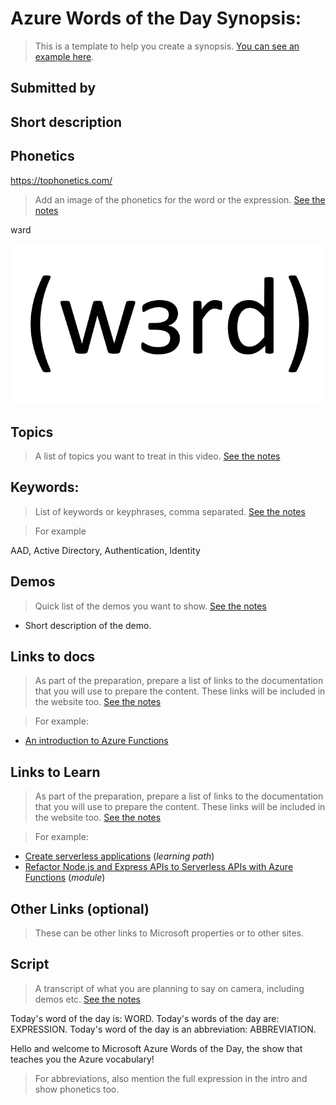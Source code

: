 # Azure Words of the Day Synopsis: <!-- TOPIC -->

> This is a template to help you create a synopsis. [You can see an example here](https://github.com/lbugnion/wordsoftheday-md/blob/master/synopsis/aad.md).

## Submitted by

<!-- ENTER YOUR NAME HERE -->

<!-- ENTER YOUR EMAIL HERE -->

<!-- ENTER YOUR TWITTER NAME HERE -->

## Short description

<!-- ENTER A SHORT DESCRIPTION HERE -->

## Phonetics

https://tophonetics.com/

> Add an image of the phonetics for the word or the expression.
> [See the notes](https://github.com/lbugnion/wordsoftheday-md/blob/master/instructions/synopsis-template-notes.md#phonetics)

wɜrd

![Phonetics image](images/WORD/Phonetics.png)

## Topics

> A list of topics you want to treat in this video.
> [See the notes](https://github.com/lbugnion/wordsoftheday-md/blob/master/instructions/synopsis-template-notes.md#topics)

## Keywords:

> List of keywords or keyphrases, comma separated.
> [See the notes](https://github.com/lbugnion/wordsoftheday-md/blob/master/instructions/synopsis-template-notes.md#keywords)

> For example

AAD, Active Directory, Authentication, Identity

## Demos

> Quick list of the demos you want to show.
> [See the notes](https://github.com/lbugnion/wordsoftheday-md/blob/master/instructions/synopsis-template-notes.md#demos)

- Short description of the demo.

## Links to docs

> As part of the preparation, prepare a list of links to the documentation that you will use to prepare the content. These links will be included in the website too.
> [See the notes](https://github.com/lbugnion/wordsoftheday-md/blob/master/instructions/synopsis-template-notes.md#docs)

>For example:

- [An introduction to Azure Functions](https://docs.microsoft.com/en-us/azure/azure-functions/functions-overview)

## Links to Learn

> As part of the preparation, prepare a list of links to the documentation that you will use to prepare the content. These links will be included in the website too.
> [See the notes](https://github.com/lbugnion/wordsoftheday-md/blob/master/instructions/synopsis-template-notes.md#learn)

>For example:

- [Create serverless applications](https://docs.microsoft.com/en-us/learn/paths/create-serverless-applications) (*learning path*)
- [Refactor Node.js and Express APIs to Serverless APIs with Azure Functions](https://docs.microsoft.com/en-us/learn/modules/shift-nodejs-express-apis-serverless) (*module*)

## Other Links (optional)

> These can be other links to Microsoft properties or to other sites.

## Script

> A transcript of what you are planning to say on camera, including demos etc. 
> [See the notes](https://github.com/lbugnion/wordsoftheday-md/blob/master/instructions/synopsis-template-notes.md#script)

Today's word of the day is: WORD. 
Today's words of the day are: EXPRESSION. 
Today's word of the day is an abbreviation: ABBREVIATION. 

Hello and welcome to Microsoft Azure Words of the Day, the show that teaches you the Azure vocabulary!

> For abbreviations, also mention the full expression in the intro and show phonetics too.